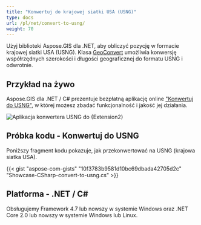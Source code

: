 ```yaml
---
title: "Konwertuj do krajowej siatki USA (USNG)"
type: docs
url: /pl/net/convert-to-usng/
weight: 70
---
```


Użyj biblioteki Aspose.GIS dla .NET, aby obliczyć pozycję w formacie krajowej siatki USA (USNG). Klasa [GeoConvert](https://reference.aspose.com/gis/net/aspose.gis/geoconvert) umożliwia konwersję współrzędnych szerokości i długości geograficznej do formatu USNG i odwrotnie.

## **Przykład na żywo**

Aspose.GIS dla .NET / C# prezentuje bezpłatną aplikację online ["Konwertuj do USNG"](https://products.aspose.app/gis/coordinates/convert-to-usng), w której możesz zbadać funkcjonalność i jakość jej działania.

![Aplikacja konwertera USNG do {Extension2}](coordinates.png)

## **Próbka kodu - Konwertuj do USNG**

Poniższy fragment kodu pokazuje, jak przekonwertować na USNG (krajowa siatka USA).

{{< gist "aspose-com-gists" "10f3783b9581d10bc69dbada42705d2c" "Showcase-CSharp-convert-to-usng.cs" >}}

## **Platforma - .NET / C#**

Obsługujemy Framework 4.7 lub nowszy w systemie Windows oraz .NET Core 2.0 lub nowszy w systemie Windows lub Linux.
